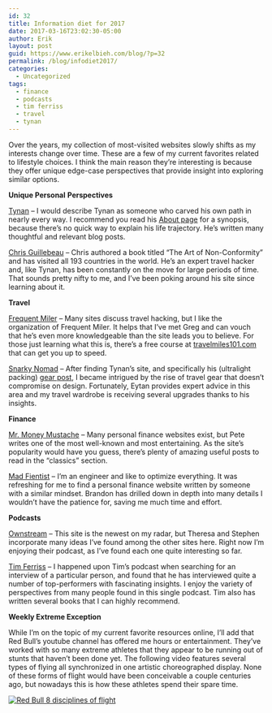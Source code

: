 ```yaml
---
id: 32
title: Information diet for 2017
date: 2017-03-16T23:02:30-05:00
author: Erik
layout: post
guid: https://www.erikelbieh.com/blog/?p=32
permalink: /blog/infodiet2017/
categories:
  - Uncategorized
tags:
  - finance
  - podcasts
  - tim ferriss
  - travel
  - tynan
---
```

Over the years, my collection of most-visited websites slowly shifts as my interests change over time. These are a few of my current favorites related to lifestyle choices. I think the main reason they’re interesting is because they offer unique edge-case perspectives that provide insight into exploring similar options.

**Unique Personal** **Perspectives**

[Tynan](http://www.tynan.com/) – I would describe Tynan as someone who carved his own path in nearly every way. I recommend you read his [About page](http://tynan.com/about) for a synopsis, because there’s no quick way to explain his life trajectory. He’s written many thoughtful and relevant blog posts.

[Chris Guillebeau](https://chrisguillebeau.com/) – Chris authored a book titled “The Art of Non-Conformity” and has visited all 193 countries in the world. He’s an expert travel hacker and, like Tynan, has been constantly on the move for large periods of time. That sounds pretty nifty to me, and I’ve been poking around his site since learning about it.

**Travel**

[Frequent Miler](http://frequentmiler.boardingarea.com/) – Many sites discuss travel hacking, but I like the organization of Frequent Miler. It helps that I’ve met Greg and can vouch that he’s even more knowledgeable than the site leads you to believe. For those just learning what this is, there’s a free course at [travelmiles101.com](http://www.travelmiles101.com/) that can get you up to speed.

[Snarky Nomad](http://snarkynomad.com/) – After finding Tynan’s site, and specifically his (ultralight packing) [gear post](http://tynan.com/gear2017), I became intrigued by the rise of travel gear that doesn’t compromise on design. Fortunately, Eytan provides expert advice in this area and my travel wardrobe is receiving several upgrades thanks to his insights.

**Finance**

[Mr. Money Mustache](http://www.mrmoneymustache.com/) – Many personal finance websites exist, but Pete writes one of the most well-known and most entertaining. As the site&#8217;s popularity would have you guess, there’s plenty of amazing useful posts to read in the “classics” section.

[Mad Fientist](http://www.madfientist.com/) – I’m an engineer and like to optimize everything. It was refreshing for me to find a personal finance website written by someone with a similar mindset. Brandon has drilled down in depth into many details I wouldn’t have the patience for, saving me much time and effort.

**Podcasts**

[Ownstream](http://ownstream.co/ownstreampodcast/) – This site is the newest on my radar, but Theresa and Stephen incorporate many ideas I’ve found among the other sites here. Right now I’m enjoying their podcast, as I’ve found each one quite interesting so far.

[Tim Ferriss](http://tim.blog/podcast/) – I happened upon Tim’s podcast when searching for an interview of a particular person, and found that he has interviewed quite a number of top-performers with fascinating insights. I enjoy the variety of perspectives from many people found in this single podcast. Tim also has written several books that I can highly recommend.

**Weekly Extreme Exception**

While I’m on the topic of my current favorite resources online, I’ll add that Red Bull’s youtube channel has offered me hours or entertainment. They’ve worked with so many extreme athletes that they appear to be running out of stunts that haven’t been done yet. The following video features several types of flying all synchronized in one artistic choreographed display. None of these forms of flight would have been conceivable a couple centuries ago, but nowadays this is how these athletes spend their spare time.

[![Red Bull 8 disciplines of flight](http://img.youtube.com/vi/wmBvgs-qqPY/0.jpg)](http://www.youtube.com/watch?v=wmBvgs-qqPY "8 Disciplines of Flight Converge over Moab - Chain Reaction (4k)")
